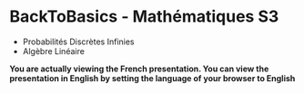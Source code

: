 <!SLIDE center subsection>
# BackToBasics - Mathématiques S3

 - Probabilités Discrètes Infinies
 - Algèbre Linéaire

**You are actually viewing the French presentation. You can view the presentation in English by setting the language of your browser to English**